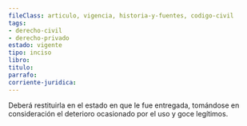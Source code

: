 ```yaml
---
fileClass: articulo, vigencia, historia-y-fuentes, codigo-civil
tags:
- derecho-civil
- derecho-privado
estado: vigente
tipo: inciso
libro:
titulo:
parrafo:
corriente-juridica:
---
```

Deberá restituirla en el estado en que le fue entregada, tomándose en consideración el deterioro ocasionado por el uso y goce legítimos.